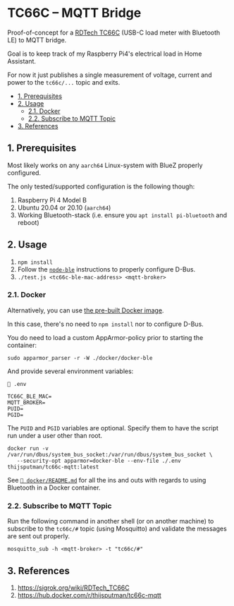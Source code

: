 # TC66C &ndash; MQTT Bridge

Proof-of-concept for a
[RDTech TC66C](https://www.aliexpress.com/item/32968303350.html) (USB-C load
meter with Bluetooth LE) to MQTT bridge.

Goal is to keep track of my Raspberry Pi4's electrical load in Home Assistant.

For now it just publishes a single measurement of voltage, current and power to
the `tc66c/...` topic and exits.

- [1. Prerequisites](#1-prerequisites)
- [2. Usage](#2-usage)
  - [2.1. Docker](#21-docker)
  - [2.2. Subscribe to MQTT Topic](#22-subscribe-to-mqtt-topic)
- [3. References](#3-references)

## 1. Prerequisites

Most likely works on any `aarch64` Linux-system with BlueZ properly configured.

The only tested/supported configuration is the following though:

1. Raspberry Pi 4 Model B
2. Ubuntu 20.04 or 20.10 (`aarch64`)
3. Working Bluetooth-stack (i.e. ensure you `apt install pi-bluetooth` and
   reboot)

## 2. Usage

1. `npm install`
2. Follow the [`node-ble`](https://github.com/chrvadala/node-ble) instructions
   to properly configure D-Bus.
3. `./test.js <tc66c-ble-mac-address> <mqtt-broker>`

### 2.1. Docker

Alternatively, you can use
[the pre-built Docker image](https://hub.docker.com/r/thijsputman/tc66c-mqtt).

In this case, there's no need to `npm install` nor to configure D-Bus.

You do need to load a custom AppArmor-policy prior to starting the container:

```shell
sudo apparmor_parser -r -W ./docker/docker-ble
```

And provide several environment variables:

`📄 .env`

```shell
TC66C_BLE_MAC=
MQTT_BROKER=
PUID=
PGID=
```

The `PUID` and `PGID` variables are optional. Specify them to have the script
run under a user other than root.

```shell
docker run -v /var/run/dbus/system_bus_socket:/var/run/dbus/system_bus_socket \
   --security-opt apparmor=docker-ble --env-file ./.env thijsputman/tc66c-mqtt:latest
```

See [`📄 docker/README.md`](./docker/README.md) for all the ins and outs with
regards to using Bluetooth in a Docker container.

### 2.2. Subscribe to MQTT Topic

Run the following command in another shell (or on another machine) to subscribe
to the `tc66c/#` topic (using Mosquitto) and validate the messages are sent out
properly.

```shell
mosquitto_sub -h <mqtt-broker> -t "tc66c/#"
```

## 3. References

1. https://sigrok.org/wiki/RDTech_TC66C
2. https://hub.docker.com/r/thijsputman/tc66c-mqtt
